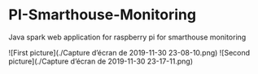 # PI-Smarthouse-Monitoring
Java spark web application for raspberry pi for smarthouse monitoring

![First picture](./Capture d’écran de 2019-11-30 23-08-10.png)
![Second picture](./Capture d’écran de 2019-11-30 23-17-11.png)
